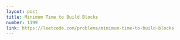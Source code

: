 ```yaml
---
layout: post
title: Minimum Time to Build Blocks
number: 1199
link: https://leetcode.com/problems/minimum-time-to-build-blocks
---
```

